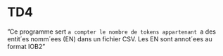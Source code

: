 # TD4
”Ce programme sert `a compter le nombre de tokens appartenant `a des entit´es
nomm´ees (EN) dans un fichier CSV. Les EN sont annot´ees au format IOB2”
